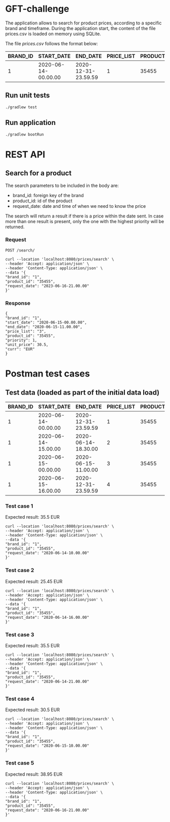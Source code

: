 # GFT-challenge

The application allows to search for product prices, according to a specific brand and timeframe. 
During the application start, the content of the file prices.csv is loaded on memory using SQLite.

The file *prices.csv* follows the format below:

| BRAND_ID | START_DATE          | END_DATE            | PRICE_LIST | PRODUCT_ID | PRIORITY | PRICE   | CURR |
|----------|---------------------|---------------------|------------|------------|----------|---------|------|
| 1        | 2020-06-14-00.00.00 | 2020-12-31-23.59.59 | 1          | 35455      | 0        | 35.50   | EUR  |


## Run unit tests

    ./gradlew test

## Run application

    ./gradlew bootRun

# REST API

## Search for a product

The search parameters to be included in the body are:
- brand_id: foreign key of the brand
- product_id: id of the product
- request_date: date and time of when we need to know the price

The search will return a result if there is a price within the date sent. In case more than one result is present, only the one with the highest priority will be returned.

### Request

`POST /search/`

    curl --location 'localhost:8080/prices/search' \
    --header 'Accept: application/json' \
    --header 'Content-Type: application/json' \
    --data '{
    "brand_id": "1",
    "product_id": "35455",
    "request_date": "2023-06-16-21.00.00"
    }'


### Response

    {
    "brand_id": "1",
    "start_date": "2020-06-15-00.00.00",
    "end_date": "2020-06-15-11.00.00",
    "price_list": "3",
    "product_id": "35455",
    "priority": 1,
    "unit_price": 30.5,
    "curr": "EUR"
    }


# Postman test cases
## Test data (loaded as part of the initial data load)
| BRAND_ID | START_DATE           | END_DATE             | PRICE_LIST | PRODUCT_ID | PRIORITY | PRICE  | CURR |
|----------|----------------------|----------------------|------------|------------|----------|--------|------|
| 1        | 2020-06-14-00.00.00  | 2020-12-31-23.59.59  | 1          | 35455      | 0        | 35.50  | EUR  |
| 1        | 2020-06-14-15.00.00  | 2020-06-14-18.30.00  | 2          | 35455      | 1        | 25.45  | EUR  |
| 1        | 2020-06-15-00.00.00  | 2020-06-15-11.00.00  | 3          | 35455      | 1        | 30.50  | EUR  |
| 1        | 2020-06-15-16.00.00  | 2020-12-31-23.59.59  | 4          | 35455      | 1        | 38.95  | EUR  |

### Test case 1 
Expected result: 35.5 EUR

    curl --location 'localhost:8080/prices/search' \
    --header 'Accept: application/json' \
    --header 'Content-Type: application/json' \
    --data '{
    "brand_id": "1",
    "product_id": "35455",
    "request_date": "2020-06-14-10.00.00"
    }'

### Test case 2
Expected result: 25.45 EUR

    curl --location 'localhost:8080/prices/search' \
    --header 'Accept: application/json' \
    --header 'Content-Type: application/json' \
    --data '{
    "brand_id": "1",
    "product_id": "35455",
    "request_date": "2020-06-14-16.00.00"
    }'

### Test case 3
Expected result: 35.5 EUR

    curl --location 'localhost:8080/prices/search' \
    --header 'Accept: application/json' \
    --header 'Content-Type: application/json' \
    --data '{
    "brand_id": "1",
    "product_id": "35455",
    "request_date": "2020-06-14-21.00.00"
    }'

### Test case 4
Expected result: 30.5 EUR

    curl --location 'localhost:8080/prices/search' \
    --header 'Accept: application/json' \
    --header 'Content-Type: application/json' \
    --data '{
    "brand_id": "1",
    "product_id": "35455",
    "request_date": "2020-06-15-10.00.00"
    }'

### Test case 5
Expected result: 38.95 EUR

    curl --location 'localhost:8080/prices/search' \
    --header 'Accept: application/json' \
    --header 'Content-Type: application/json' \
    --data '{
    "brand_id": "1",
    "product_id": "35455",
    "request_date": "2020-06-16-21.00.00"
    }'